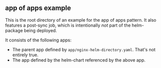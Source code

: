 ## app of apps example

This is the root directory of an example for the app of apps pattern. It also features a post-sync job, which is
intentionally *not* part of the helm-package being deployed.

It consists of the following apps:
* The parent app defined by `app/nginx-helm-directory.yaml`. That's not entirely true.
* The app defined by the helm-chart referenced by the above app. 


